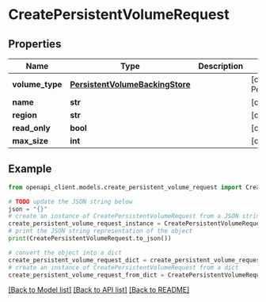 # CreatePersistentVolumeRequest


## Properties

Name | Type | Description | Notes
------------ | ------------- | ------------- | -------------
**volume_type** | [**PersistentVolumeBackingStore**](PersistentVolumeBackingStore.md) |  | [optional] [default to PersistentVolumeBackingStore.INVALID]
**name** | **str** |  | [optional] 
**region** | **str** |  | [optional] 
**read_only** | **bool** |  | [optional] 
**max_size** | **int** |  | [optional] 

## Example

```python
from openapi_client.models.create_persistent_volume_request import CreatePersistentVolumeRequest

# TODO update the JSON string below
json = "{}"
# create an instance of CreatePersistentVolumeRequest from a JSON string
create_persistent_volume_request_instance = CreatePersistentVolumeRequest.from_json(json)
# print the JSON string representation of the object
print(CreatePersistentVolumeRequest.to_json())

# convert the object into a dict
create_persistent_volume_request_dict = create_persistent_volume_request_instance.to_dict()
# create an instance of CreatePersistentVolumeRequest from a dict
create_persistent_volume_request_from_dict = CreatePersistentVolumeRequest.from_dict(create_persistent_volume_request_dict)
```
[[Back to Model list]](../README.md#documentation-for-models) [[Back to API list]](../README.md#documentation-for-api-endpoints) [[Back to README]](../README.md)



